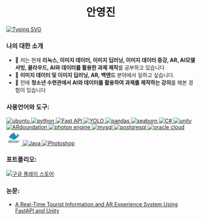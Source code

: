 <h1 align="center">안영진</h1>

[![Typing SVG](https://readme-typing-svg.demolab.com?font=Fira+Code&pause=1000&center=true&width=435&lines=Welcome+My++GitHub&color=FFFFFF)](https://git.io/typing-svg)

<h3 align="left">나의 대한 소개</h3>

- 🌱 저는 현제 **리눅스, 이미지 데이터, 이미지 딥러닝, 이미지 데이터 증강, AR, AI모델 서빙, 클라우드, AI와 데이터를 활용한 과제 제작**를 공부하고 있습니다
- 👯 **이미지 데이터 및 이미지 딥러닝, AR, 백엔드** 분야에서 일하고 싶습니다.
- 🤝 전에 **청소년 수련관에서 AI와 데이터를 활용하여 과제를 제작하는 강의**를 해본 경험이 있습니다

<h3 align="left">사용언어와 도구:</h3>
<p align="left">
<a href="https://ubuntu.com/download" target="_blank" rel="noreferrer"> <img src="https://i.namu.wiki/i/qLVS95DlpRP2U8m5BoNcH3YERM4-DD4Mn49DobAZ5ZAk4PkCi4aD-LoAUfmrIUCOEHrv3bqPW96d4WwFFzdJWA.svg" alt="ubuntu" width="40" height="40"/> </a>
<a href="https://www.python.org/" target="_blank" rel="noreferrer"> <img src="https://upload.wikimedia.org/wikipedia/commons/thumb/c/c3/Python-logo-notext.svg/800px-Python-logo-notext.svg.png" alt="python" width="40" height="40"/> </a>
<a href="https://fastapi.tiangolo.com/ko/" target="_blank" rel="noreferrer"> <img src="https://avatars.githubusercontent.com/u/156354296?s=280&v=4" alt="Fast API" width="40" height="40"/> </a>
<a href="https://docs.ultralytics.com/ko/models/yolo12/" target="_blank" rel="noreferrer"> <img src="https://cdn.prod.website-files.com/680a070c3b99253410dd3dcf/680a070c3b99253410dd3e8d_UltralyticsYOLO_mark_blue.svg" alt="YOLO" width="40" height="40"/> </a>
<a href="https://pandas.pydata.org/" target="_blank" rel="noreferrer"> <img src="https://netdata.cloud/img/pandas.png" alt="pandas" width="40" height="40"/> </a>
<a href="https://seaborn.pydata.org/" target="_blank" rel="noreferrer"> <img src="https://blog.kakaocdn.net/dna/4UIIH/btqIH4tfonl/AAAAAAAAAAAAAAAAAAAAADPUbrRLEKUmS02zWXk6idUoaaeee6dD762v7IeabO_t/img.png?credential=yqXZFxpELC7KVnFOS48ylbz2pIh7yKj8&expires=1756652399&allow_ip=&allow_referer=&signature=KJ6ZMYOF2cJSXgt8o%2FyMYhFSyXY%3D" alt="seaborn" width="40" height="40"/> </a>
<a href="https://dotnet.microsoft.com/ko-kr/languages/csharp" target="_blank" rel="noreferrer"> <img src="https://velog.velcdn.com/images/scarleter99/post/e99095f6-2dd8-4d67-be93-8eeda8775ace/image.jpg" alt="C#" width="40" height="40"/> </a>
<a href="https://unity.com/kr/download" target="_blank" rel="noreferrer"> <img src="https://cdn.sanity.io/images/fuvbjjlp/production/b749e2a6d2c21623ea89d0443410ba24f1aa420a-512x512.png" alt="unity" width="40" height="40"/> </a>
<a href="https://docs.unity3d.com/kr/2020.3/Manual/com.unity.xr.arfoundation.html" target="_blank" rel="noreferrer"> <img src="https://cdn-icons-png.flaticon.com/512/6357/6357965.png" alt="ARdoundation" width="40" height="40"/> </a>
<a href="https://www.photonengine.com/" target="_blank" rel="noreferrer"> <img src="https://static.wikia.nocookie.net/logopedia/images/e/ed/Photon_Engine_Icon.svg/revision/latest/scale-to-width-down/250?cb=20250218205934" alt="photon engine" width="40" height="40"/> </a>
<a href="https://www.mysql.com/" target="_blank" rel="noreferrer"> <img src="https://images.sftcdn.net/images/t_app-icon-m/p/917c77e8-96d1-11e6-8453-00163ed833e7/3780880766/mysql-com-icon.png" alt="mysql" width="40" height="40"/> </a>
<a href="https://www.postgresql.org/" target="_blank" rel="noreferrer"> <img src="https://www.postgresql.org/media/img/about/press/elephant.png" alt="postgresql" width="40" height="40"/> </a>
<a href="https://www.oracle.com/kr/cloud/free/" target="_blank" rel="noreferrer"> <img src="https://play-lh.googleusercontent.com/bv1qRaUSfS91kwMIAikkhG0uRdYeWWEmvuFLFyvcUfX_0zPg0NIMDyAIRVm2A5UICQ" alt="oracle cloud" width="40" height="40"/> </a>
<a href="https://www.docker.com/" target="_blank" rel="noreferrer"> <img src="https://raw.githubusercontent.com/docker-library/docs/c350af05d3fac7b5c3f6327ac82fe4d990d8729c/docker/logo.png" alt="Docker" width="40" height="40"/> </a>
<a href="https://www.java.com/ko/" target="_blank" rel="noreferrer"> <img src="https://cdn.iconscout.com/icon/free/png-256/free-java-icon-svg-png-download-1174953.png?f=webp" alt="Java" width="40" height="40"/> </a>
<a href="https://learn.microsoft.com/ko-kr/cpp/cpp/welcome-back-to-cpp-modern-cpp?view=msvc-170" target="_blank" rel="noreferrer"> <img src="https://upload.wikimedia.org/wikipedia/commons/thumb/a/af/Adobe_Photoshop_CC_icon.svg/1200px-Adobe_Photoshop_CC_icon.svg.png" alt="Photoshop" width="40" height="40"/> </a>
</p>
<h3 align="left">포트폴리오:</h3>
<a href="https://play.google.com/store/apps/dev?id=8088879179857239527" target="_blank" rel="noreferrer"> <img src="https://cdn-icons-png.flaticon.com/512/888/888857.png" alt="구글 플레이 스토어" width="40" height="40"/> </a>
<h3 align="left">논문:</h3>
<ul>
<li>
<a href="https://www.koreascience.kr/article/JAKO202509257604755.page" target="_blank" rel="noreferrer"> A Real-Time Tourist Information and AR Experience System Using FastAPI and Unity</a>
</li>
